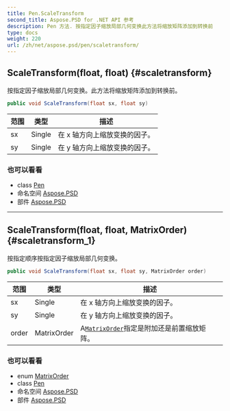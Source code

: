 ```yaml
---
title: Pen.ScaleTransform
second_title: Aspose.PSD for .NET API 参考
description: Pen 方法. 按指定因子缩放局部几何变换此方法将缩放矩阵添加到转换前
type: docs
weight: 220
url: /zh/net/aspose.psd/pen/scaletransform/
---
```

## ScaleTransform(float, float) {#scaletransform}

按指定因子缩放局部几何变换。此方法将缩放矩阵添加到转换前。

```csharp
public void ScaleTransform(float sx, float sy)
```

| 范围 | 类型 | 描述 |
| --- | --- | --- |
| sx | Single | 在 x 轴方向上缩放变换的因子。 |
| sy | Single | 在 y 轴方向上缩放变换的因子。 |

### 也可以看看

* class [Pen](../)
* 命名空间 [Aspose.PSD](../../pen/)
* 部件 [Aspose.PSD](../../../)

---

## ScaleTransform(float, float, MatrixOrder) {#scaletransform_1}

按指定顺序按指定因子缩放局部几何变换。

```csharp
public void ScaleTransform(float sx, float sy, MatrixOrder order)
```

| 范围 | 类型 | 描述 |
| --- | --- | --- |
| sx | Single | 在 x 轴方向上缩放变换的因子。 |
| sy | Single | 在 y 轴方向上缩放变换的因子。 |
| order | MatrixOrder | A[`MatrixOrder`](../../matrixorder/)指定是附加还是前置缩放矩阵。 |

### 也可以看看

* enum [MatrixOrder](../../matrixorder/)
* class [Pen](../)
* 命名空间 [Aspose.PSD](../../pen/)
* 部件 [Aspose.PSD](../../../)


